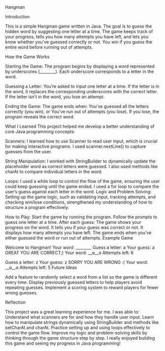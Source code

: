 Hangman

Introduction

This is a simple Hangman game written in Java. The goal is to guess the hidden word by suggesting one letter at a time. The game keeps track of your progress, tells you how many attempts you have left, and lets you know whether you’ve guessed correctly or not. You win if you guess the entire word before running out of attempts.

How the Game Works

Starting the Game:
The program begins by displaying a word represented by underscores (________). Each underscore corresponds to a letter in the word.

Guessing a Letter:
You’re asked to input one letter at a time. If the letter is in the word, it replaces the corresponding underscores with the correct letter.
If the letter isn’t in the word, you lose an attempt.

Ending the Game:
The game ends when:
You’ve guessed all the letters correctly (you win), or
You’ve run out of attempts (you lose). If you lose, the program reveals the correct word.


What I Learned
This project helped me develop a better understanding of core Java programming concepts:

Scanners:
I learned how to use Scanner to read user input, which is crucial for making interactive programs. I used scanner.nextLine() to capture guesses from the user.

String Manipulation:
I worked with StringBuilder to dynamically update the placeholder word as correct letters were guessed. I also used methods like charAt to compare individual letters in the word.

Loops:
I used a while loop to control the flow of the game, ensuring the user could keep guessing until the game ended.
I used a for loop to compare the user’s guess against each letter in the word.
Logic and Problem Solving:
Setting up the game logic, such as validating input, tracking attempts, and checking win/lose conditions, strengthened my understanding of how to structure a program effectively.

How to Play:
Start the game by running the program.
Follow the prompts to guess one letter at a time.
After each guess:
The game shows your progress on the word.
It tells you if your guess was correct or not.
It displays how many attempts you have left.
The game ends when you’ve either guessed the word or run out of attempts.
Example Game

Welcome to Hangman!
Your word: ________
Guess a letter: a
Your guess: a
GREAT YOU ARE CORRECT;)
Your word: ___a__a_
Attempts left: 6

Guess a letter: z
Your guess: z
SORRY YOU ARE WRONG :(
Your word: ___a__a_
Attempts left: 5
Future Ideas

Add a feature to randomly select a word from a list so the game is different every time.
Display previously guessed letters to help players avoid repeating guesses.
Implement a scoring system to reward players for fewer wrong guesses.


Reflection

This project was a great learning experience for me. I was able to:
Understand what scanners are for and how they handle user input.
Learn how to manipulate strings dynamically using StringBuilder and methods like setCharAt and charAt.
Practice setting up and using loops effectively to control the game flow.
Improve my logic and problem-solving skills by thinking through the game structure step by step.
I really enjoyed building this game and seeing my progress in Java programming!

